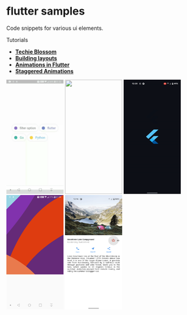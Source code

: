 # flutter samples

Code snippets for various ui elements.

Tutorials

- **[Techie Blossom](https://www.youtube.com/channel/UC3wqIkiaOUpO6EjJoCwH6_Q)**
- **[Building layouts](https://flutter.dev/docs/development/ui/layout/tutorial)**
- **[Animations in Flutter](https://flutter.dev/docs/development/ui/animations/tutorial)**
- **[Staggered Animations](https://flutter.dev/docs/development/ui/animations/staggered-animations)**

<img src="https://github.com/hauntarl/flui_000_samples/blob/master/screenshots/google-filters.gif" width="150" height="300"> <img src="https://github.com/hauntarl/flutter-samples/blob/master/screenshots/staggered_demo.gif" width="150" height="300"> <img src="https://github.com/hauntarl/flui_000_samples/blob/master/screenshots/animation-demo.gif" width="150" height="300"> <img src="https://github.com/hauntarl/flui_000_samples/blob/master/screenshots/custom-painter.png" width="150" height="300"> <img src="https://github.com/hauntarl/flui_000_samples/blob/master/screenshots/layout-demo.png" width="150" height="300">
